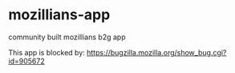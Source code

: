 mozillians-app
==============

community built mozillians b2g app

This app is blocked by: https://bugzilla.mozilla.org/show_bug.cgi?id=905672
